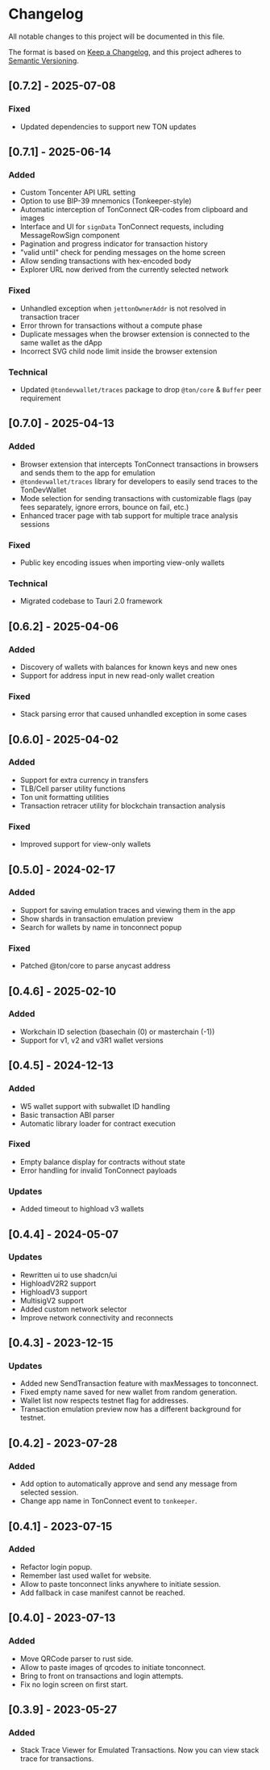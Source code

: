 # Changelog

All notable changes to this project will be documented in this file.

The format is based on [Keep a Changelog](https://keepachangelog.com/en/1.0.0/),
and this project adheres to [Semantic Versioning](https://semver.org/spec/v2.0.0.html).

## [0.7.2] - 2025-07-08

### Fixed
- Updated dependencies to support new TON updates

## [0.7.1] - 2025-06-14

### Added
- Custom Toncenter API URL setting
- Option to use BIP-39 mnemonics (Tonkeeper-style)
- Automatic interception of TonConnect QR-codes from clipboard and images
- Interface and UI for `signData` TonConnect requests, including MessageRowSign component
- Pagination and progress indicator for transaction history
- "valid until" check for pending messages on the home screen
- Allow sending transactions with hex-encoded body
- Explorer URL now derived from the currently selected network

### Fixed
- Unhandled exception when `jettonOwnerAddr` is not resolved in transaction tracer
- Error thrown for transactions without a compute phase
- Duplicate messages when the browser extension is connected to the same wallet as the dApp
- Incorrect SVG child node limit inside the browser extension

### Technical
- Updated `@tondevwallet/traces` package to drop `@ton/core` & `Buffer` peer requirement

## [0.7.0] - 2025-04-13

### Added
- Browser extension that intercepts TonConnect transactions in browsers and sends them to the app for emulation
- `@tondevwallet/traces` library for developers to easily send traces to the TonDevWallet
- Mode selection for sending transactions with customizable flags (pay fees separately, ignore errors, bounce on fail, etc.)
- Enhanced tracer page with tab support for multiple trace analysis sessions

### Fixed
- Public key encoding issues when importing view-only wallets

### Technical
- Migrated codebase to Tauri 2.0 framework

## [0.6.2] - 2025-04-06

### Added
- Discovery of wallets with balances for known keys and new ones
- Support for address input in new read-only wallet creation

### Fixed
- Stack parsing error that caused unhandled exception in some cases

## [0.6.0] - 2025-04-02

### Added
- Support for extra currency in transfers
- TLB/Cell parser utility functions
- Ton unit formatting utilities
- Transaction retracer utility for blockchain transaction analysis

### Fixed
- Improved support for view-only wallets

## [0.5.0] - 2024-02-17

### Added
- Support for saving emulation traces and viewing them in the app
- Show shards in transaction emulation preview
- Search for wallets by name in tonconnect popup

### Fixed
- Patched @ton/core to parse anycast address

## [0.4.6] - 2025-02-10

### Added
- Workchain ID selection (basechain (0) or masterchain (-1))
- Support for v1, v2 and v3R1 wallet versions

## [0.4.5] - 2024-12-13

### Added
- W5 wallet support with subwallet ID handling
- Basic transaction ABI parser
- Automatic library loader for contract execution

### Fixed
- Empty balance display for contracts without state
- Error handling for invalid TonConnect payloads

### Updates
- Added timeout to highload v3 wallets

## [0.4.4] - 2024-05-07

### Updates
- Rewritten ui to use shadcn/ui
- HighloadV2R2 support
- HighloadV3 support
- MultisigV2 support
- Added custom network selector
- Improve network connectivity and reconnects

## [0.4.3] - 2023-12-15

### Updates
- Added new SendTransaction feature with maxMessages to tonconnect.
- Fixed empty name saved for new wallet from random generation.
- Wallet list now respects testnet flag for addresses.
- Transaction emulation preview now has a different background for testnet.

## [0.4.2] - 2023-07-28

### Added
 - Add option to automatically approve and send any message from selected session.
 - Change app name in TonConnect event to `tonkeeper`.

## [0.4.1] - 2023-07-15

### Added
 - Refactor login popup.
 - Remember last used wallet for website.
 - Allow to paste tonconnect links anywhere to initiate session.
 - Add fallback in case manifest cannot be reached.

## [0.4.0] - 2023-07-13

### Added
 - Move QRCode parser to rust side.
 - Allow to paste images of qrcodes to initiate tonconnect.
 - Bring to front on transactions and login attempts.
 - Fix no login screen on first start.

## [0.3.9] - 2023-05-27

### Added
 - Stack Trace Viewer for Emulated Transactions. Now you can view stack trace for transactions.
 